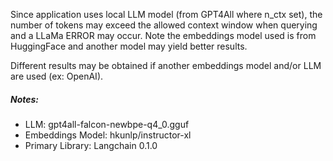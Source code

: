 Since application uses local LLM model (from GPT4All where n_ctx set), the number of tokens may exceed the allowed context window when querying and a LLaMa ERROR may occur. Note the embeddings model used is from HuggingFace and another model may yield better results.

Different results may be obtained if another embeddings model and/or LLM are used (ex: OpenAI).

##### Notes:
- LLM: gpt4all-falcon-newbpe-q4_0.gguf
- Embeddings Model: hkunlp/instructor-xl
- Primary Library: Langchain 0.1.0